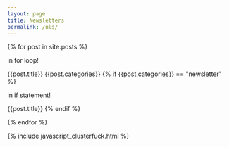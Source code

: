 ```yaml
---
layout: page
title: Newsletters
permalink: /nls/
---
```


{% for post in site.posts %}
	<p>in for loop! </p>
	{{post.title}}
	{{post.categories}}
	{% if {{post.categories}} == "newsletter" %}
		<p> in if statement! </p>
		{{post.title}}
	{% endif %}

{% endfor %}

<a href="#" class="scrollToTop"><i class="fa fa-angle-up"></i></a>
<!--back to top end-->
{% include javascript_clusterfuck.html %}